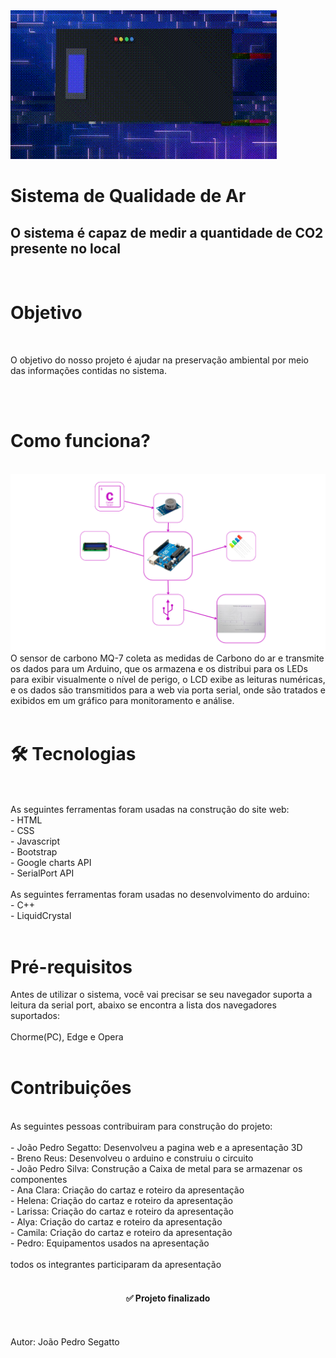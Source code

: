<img src="/Imagens/lv_0_20231020075711.gif">
<br>

# Sistema de Qualidade de Ar
## O sistema é capaz de medir a quantidade de CO2 presente no local
<br>

<h1>Objetivo </h1>
<br>
<p>O objetivo do nosso projeto é ajudar na preservação ambiental por meio das informações contidas no sistema.</p>
<br>
<br>

<h1>Como funciona?</h1>
<br>
<img src="/Imagens/imgfunciona.png">
<br>
O sensor de carbono MQ-7 coleta as medidas de Carbono do ar e transmite os dados para um Arduino, que os armazena e os distribui para os LEDs para exibir visualmente o nível de perigo, o LCD exibe as leituras numéricas, e os dados são transmitidos para a web via porta serial, onde são tratados e exibidos em um gráfico para monitoramento e análise.
<br>
<br>
<h1> 🛠 Tecnologias</h1>
<br>
<br>
As seguintes ferramentas foram usadas na construção do site web:
<br>
- HTML
<br>
- CSS
<br>
- Javascript
<br>
- Bootstrap
<br>
- Google charts API
<br>
- SerialPort API
<br>
<br>
As seguintes ferramentas foram usadas no desenvolvimento do arduino:
<br>
- C++
<br>
- LiquidCrystal
<br>
<br>
<h1>Pré-requisitos</h1>
Antes de utilizar o sistema, você vai precisar se seu navegador suporta a leitura da serial port, abaixo se encontra a lista dos navegadores suportados:
<br>
<br>
Chorme(PC), Edge e Opera
<br>
<br>
<h1> Contribuições </h1>
<br>
As seguintes pessoas contribuiram para construção do projeto:
<br>
<br>
- João Pedro Segatto: Desenvolveu a pagina web e a apresentação 3D
<br>
- Breno Reus: Desenvolveu o arduino e construiu o circuito
<br>
- João Pedro Silva: Construção a Caixa de metal para se armazenar os componentes
<br>
- Ana Clara: Criação do cartaz e roteiro da apresentação
<br>
- Helena: Criação do cartaz e roteiro da apresentação
<br>
- Larissa: Criação do cartaz e roteiro da apresentação
<br>
- Alya: Criação do cartaz e roteiro da apresentação
<br>
- Camila: Criação do cartaz e roteiro da apresentação
<br>
- Pedro: Equipamentos usados na apresentação
<br>
<br>
todos os integrantes participaram da apresentação
<br>
<br>
<h4 align="center"> 
	✅ Projeto finalizado
</h4>
<br>
<br>
Autor: João Pedro Segatto
<br>

